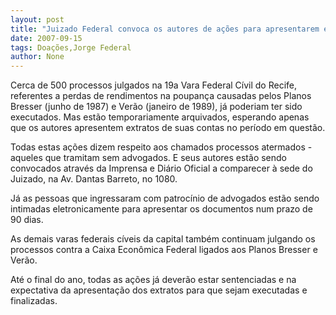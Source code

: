 ```yaml
---
layout: post
title: "Juizado Federal convoca os autores de ações para apresentarem extratos "
date: 2007-09-15
tags: Doações,Jorge Federal
author: None
---
```

Cerca de 500 processos julgados na 19a Vara Federal C&iacute;vil do Recife, referentes a perdas de rendimentos na poupan&ccedil;a causadas pelos Planos Bresser (junho de 1987) e Ver&atilde;o (janeiro de 1989), j&aacute; poderiam ter sido executados. Mas est&atilde;o temporariamente arquivados, esperando apenas que os autores apresentem extratos de suas contas no per&iacute;odo em quest&atilde;o. 

Todas estas a&ccedil;&otilde;es dizem respeito aos chamados processos atermados - aqueles que tramitam sem advogados. E seus autores est&atilde;o sendo convocados atrav&eacute;s da Imprensa e Di&aacute;rio Oficial a comparecer &agrave; sede do Juizado, na Av. Dantas Barreto, no 1080. 

J&aacute; as pessoas que ingressaram com patroc&iacute;nio de advogados est&atilde;o sendo intimadas eletronicamente para apresentar os documentos num prazo de 90 dias. 

As demais varas federais c&iacute;veis da capital tamb&eacute;m continuam julgando os processos contra a Caixa Econ&ocirc;mica Federal ligados aos Planos Bresser e Ver&atilde;o. 

At&eacute; o final do ano, todas as a&ccedil;&otilde;es j&aacute; dever&atilde;o estar sentenciadas e na expectativa da apresenta&ccedil;&atilde;o dos extratos para que sejam executadas e finalizadas. 